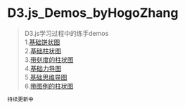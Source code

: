 # D3.js_Demos_byHogoZhang
> D3.js学习过程中的练手demos  
1.[基础饼状图](https://hogozhang.github.io/web-practice/d3jsDemos/demos/1_pie_1)  
2.[基础柱状图](https://hogozhang.github.io/web-practice/d3jsDemos/demos/2_bar_1)    
3.[带刻度的柱状图](https://hogozhang.github.io/web-practice/d3jsDemos/demos/3_bar_2)    
4.[基础力导图](https://hogozhang.github.io/web-practice/d3jsDemos/demos/4_force_1)    
5.[基础思维导图](https://hogozhang.github.io/web-practice/d3jsDemos/demos/5_mind_1)    
6.[带图例的柱状图](https://hogozhang.github.io/web-practice/d3jsDemos/demos/6_bar_3)  

```javascript
持续更新中
```
